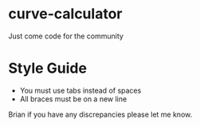 # curve-calculator
Just come code for the community


# Style Guide
* You must use tabs instead of spaces
* All braces must be on a new line

Brian if you have any discrepancies please let me know.